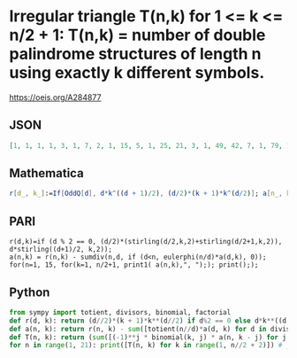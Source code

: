 # Irregular triangle T\(n,k\) for 1 <\= k <\= n/2 \+ 1: T\(n,k\) \= number of double palindrome structures of length n using exactly k different symbols\.
https://oeis.org/A284877
## JSON
```JSON
[1, 1, 1, 1, 3, 1, 7, 2, 1, 15, 5, 1, 25, 21, 3, 1, 49, 42, 7, 1, 79, 122, 44, 4, 1, 129, 225, 90, 9, 1, 211, 570, 375, 80, 5, 1, 341, 990, 715, 165, 11, 1, 517, 2321, 2487, 930, 132, 6, 1, 819, 3913, 4550, 1820, 273, 13, 1, 1275, 8827, 14350, 8330, 2009, 203, 7]
```
## Mathematica
```Mathematica
r[d_, k_]:=If[OddQ[d], d*k^((d + 1)/2), (d/2)*(k + 1)*k^(d/2)]; a[n_, k_]:= r[n, k] - Sum[If[d<n, EulerPhi[n/d] a[d, k], 0], {d, Divisors[n]}]; T[n_, k_]:=(Sum[(-1)^j * Binomial[k, j] * a[n, k - j],{j, 0, k}]) / k!; Table[T[n, k], {n, 25}, {k, n/2 + 1}] // Flatten (* _Indranil Ghosh_, Apr 07 2017 *)
```
## PARI
```PARI
r(d,k)=if (d % 2 == 0, (d/2)*(stirling(d/2,k,2)+stirling(d/2+1,k,2)), d*stirling((d+1)/2, k,2));
a(n,k) = r(n,k) - sumdiv(n,d, if (d<n, eulerphi(n/d)*a(d,k), 0));
for(n=1, 15, for(k=1, n/2+1, print1( a(n,k),", ");); print(););
```
## Python
```Python
from sympy import totient, divisors, binomial, factorial
def r(d, k): return (d//2)*(k + 1)*k**(d//2) if d%2 == 0 else d*k**((d + 1)//2)
def a(n, k): return r(n, k) - sum([totient(n//d)*a(d, k) for d in divisors(n) if d<n])
def T(n, k): return (sum([(-1)**j * binomial(k, j) * a(n, k - j) for j in range(k + 1)]))//factorial(k)
for n in range(1, 21): print([T(n, k) for k in range(1, n//2 + 2)]) # _Indranil Ghosh_, Apr 07 2017
```

